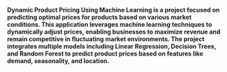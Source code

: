 **Dynamic Product Pricing Using Machine Learning is a project focused on predicting optimal prices for products based on various market conditions. This application leverages machine learning techniques to dynamically adjust prices, enabling businesses to maximize revenue and remain competitive in fluctuating market environments. The project integrates multiple models including Linear Regression, Decision Trees, and Random Forest to predict product prices based on features like demand, seasonality, and location.**
